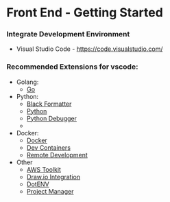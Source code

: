 # Front End - Getting Started

### Integrate Development Environment

- Visual Studio Code - https://code.visualstudio.com/

### Recommended Extensions for vscode:

- Golang:
  - [Go](https://github.com/golang/vscode-go#readme)
- Python:
  - [Black Formatter](https://marketplace.visualstudio.com/items?itemName=ms-python.black-formatter)
  - [Python](https://marketplace.visualstudio.com/items?itemName=ms-python.python)
  - [Python Debugger](https://marketplace.visualstudio.com/items?itemName=ms-python.debugpy)
  -
- Docker:
  - [Docker](https://marketplace.visualstudio.com/items?itemName=ms-azuretools.vscode-docker)
  - [Dev Containers](https://marketplace.visualstudio.com/items?itemName=ms-vscode-remote.remote-containers)
  - [Remote Development](https://marketplace.visualstudio.com/items?itemName=ms-vscode-remote.vscode-remote-extensionpack)
- Other
  - [AWS Toolkit](https://marketplace.visualstudio.com/items?itemName=AmazonWebServices.aws-toolkit-vscode)
  - [Draw.io Integration](https://marketplace.visualstudio.com/items?itemName=hediet.vscode-drawio)
  - [DotENV](https://marketplace.visualstudio.com/items?itemName=mikestead.dotenv)
  - [Project Manager](https://marketplace.visualstudio.com/items?itemName=alefragnani.project-manager)

